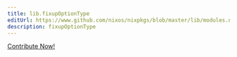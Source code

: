 ```yaml
---
title: lib.fixupOptionType
editUrl: https://www.github.com/nixos/nixpkgs/blob/master/lib/modules.nix#L964C21
description: fixupOptionType
---
```


<a href="https://www.github.com/nixos/nixpkgs/blob/master/lib/modules.nix#L964C21">Contribute Now!</a>
